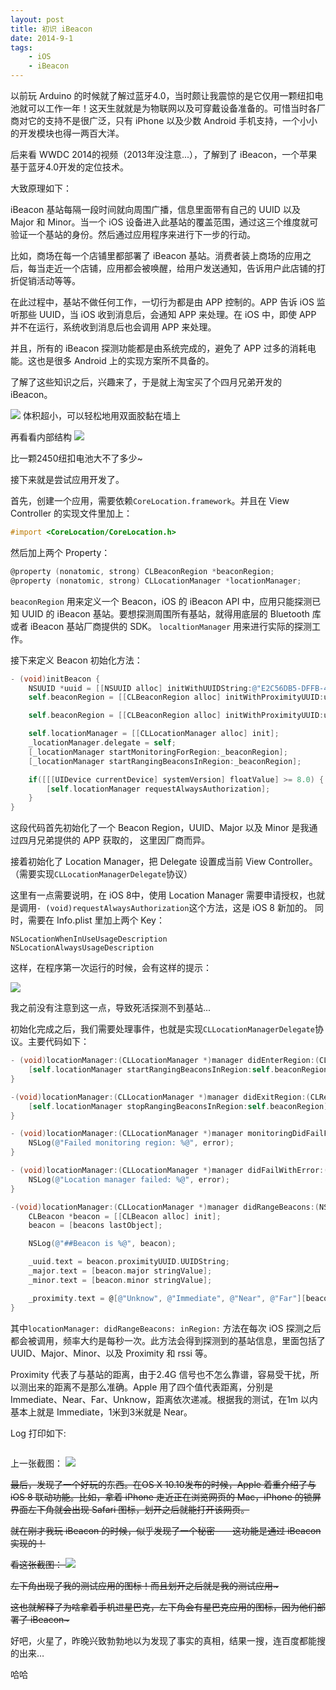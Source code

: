 ```yaml
---
layout: post
title: 初识 iBeacon
date: 2014-9-1
tags:
    - iOS
    - iBeacon
---
```



以前玩 Arduino 的时候就了解过蓝牙4.0，当时颇让我震惊的是它仅用一颗纽扣电池就可以工作一年！这天生就就是为物联网以及可穿戴设备准备的。可惜当时各厂商对它的支持不是很广泛，只有 iPhone 以及少数 Android 手机支持，一个小小的开发模块也得一两百大洋。

后来看 WWDC 2014的视频（2013年没注意...），了解到了 iBeacon，一个苹果基于蓝牙4.0开发的定位技术。

大致原理如下：

iBeacon 基站每隔一段时间就向周围广播，信息里面带有自己的 UUID 以及 Major 和 Minor。当一个 iOS 设备进入此基站的覆盖范围，通过这三个维度就可验证一个基站的身份。然后通过应用程序来进行下一步的行动。

比如，商场在每一个店铺里都部署了 iBeacon 基站。消费者装上商场的应用之后，每当走近一个店铺，应用都会被唤醒，给用户发送通知，告诉用户此店铺的打折促销活动等等。

在此过程中，基站不做任何工作，一切行为都是由 APP 控制的。APP 告诉 iOS 监听那些 UUID，当 iOS 收到消息后，会通知 APP 来处理。在 iOS 中，即使 APP 并不在运行，系统收到消息后也会调用 APP 来处理。

并且，所有的 iBeacon 探测功能都是由系统完成的，避免了 APP 过多的消耗电能。这也是很多 Android 上的实现方案所不具备的。

了解了这些知识之后，兴趣来了，于是就上淘宝买了个四月兄弟开发的 iBeacon。

![](https://z_blog.oss-cn-hangzhou.aliyuncs.com/blog/IMG_0791.JPG?x-oss-process=style/jpg)
体积超小，可以轻松地用双面胶黏在墙上

再看看内部结构
![](https://z_blog.oss-cn-hangzhou.aliyuncs.com/blog/IMG_0793.JPG?x-oss-process=style/jpg)

比一颗2450纽扣电池大不了多少~

接下来就是尝试应用开发了。

首先，创建一个应用，需要依赖`CoreLocation.framework`。并且在 View Controller 的实现文件里加上：

```objective-c
#import <CoreLocation/CoreLocation.h>
```

然后加上两个 Property：

```objective-c
@property (nonatomic, strong) CLBeaconRegion *beaconRegion;
@property (nonatomic, strong) CLLocationManager *locationManager;
```

`beaconRegion` 用来定义一个 Beacon，iOS 的 iBeacon API 中，应用只能探测已知 UUID 的 iBeacon 基站。要想探测周围所有基站，就得用底层的 Bluetooth 库或者 iBeacon 基站厂商提供的 SDK。
`localtionManager` 用来进行实际的探测工作。

接下来定义 Beacon 初始化方法：

```objective-c
- (void)initBeacon {
    NSUUID *uuid = [[NSUUID alloc] initWithUUIDString:@"E2C56DB5-DFFB-48D2-B060-D0F5A71096E0"];
    self.beaconRegion = [[CLBeaconRegion alloc] initWithProximityUUID:uuid identifier:@"E2C56DB5-DFFB-48D2-B060-D0F5A71096E0"];

    self.beaconRegion = [[CLBeaconRegion alloc] initWithProximityUUID:uuid major:0 minor:0 identifier:@"im.zorro.ibeacon"];

    self.locationManager = [[CLLocationManager alloc] init];
    _locationManager.delegate = self;
    [_locationManager startMonitoringForRegion:_beaconRegion];
    [_locationManager startRangingBeaconsInRegion:_beaconRegion];

    if([[[UIDevice currentDevice] systemVersion] floatValue] >= 8.0) {
        [self.locationManager requestAlwaysAuthorization];
    }
}

```

这段代码首先初始化了一个 Beacon Region，UUID、Major 以及 Minor 是我通过四月兄弟提供的 APP 获取的， 这里因厂商而异。

接着初始化了 Location Manager，把 Delegate 设置成当前 View Controller。（需要实现`CLLocationManagerDelegate`协议）

这里有一点需要说明，在 iOS 8中，使用 Location Manager 需要申请授权，也就是调用`- (void)requestAlwaysAuthorization`这个方法，这是 iOS 8 新加的。
同时，需要在 Info.plist 里加上两个 Key：

```
NSLocationWhenInUseUsageDescription
NSLocationAlwaysUsageDescription
```

这样，在程序第一次运行的时候，会有这样的提示：

![](https://z_blog.oss-cn-hangzhou.aliyuncs.com/blog/IMG_0795.PNG?x-oss-process=style/jpg)

我之前没有注意到这一点，导致死活探测不到基站...

初始化完成之后，我们需要处理事件，也就是实现`CLLocationManagerDelegate`协议。主要代码如下：

```objective-c
- (void)locationManager:(CLLocationManager *)manager didEnterRegion:(CLRegion *)region {
    [self.locationManager startRangingBeaconsInRegion:self.beaconRegion];
}

-(void)locationManager:(CLLocationManager *)manager didExitRegion:(CLRegion *)region {
    [self.locationManager stopRangingBeaconsInRegion:self.beaconRegion];
}

- (void)locationManager:(CLLocationManager *)manager monitoringDidFailForRegion:(CLRegion *)region withError:(NSError *)error {
    NSLog(@"Failed monitoring region: %@", error);
}

- (void)locationManager:(CLLocationManager *)manager didFailWithError:(NSError *)error {
    NSLog(@"Location manager failed: %@", error);
}

-(void)locationManager:(CLLocationManager *)manager didRangeBeacons:(NSArray *)beacons inRegion:(CLBeaconRegion *)region {
    CLBeacon *beacon = [[CLBeacon alloc] init];
    beacon = [beacons lastObject];

    NSLog(@"##Beacon is %@", beacon);

    _uuid.text = beacon.proximityUUID.UUIDString;
    _major.text = [beacon.major stringValue];
    _minor.text = [beacon.minor stringValue];

    _proximity.text = @[@"Unknow", @"Immediate", @"Near", @"Far"][beacon.proximity];
}

```

其中`locationManager: didRangeBeacons: inRegion:` 方法在每次 iOS 探测之后都会被调用，频率大约是每秒一次。此方法会得到探测到的基站信息，里面包括了 UUID、Major、Minor、以及 Proximity 和 rssi 等。

Proximity 代表了与基站的距离，由于2.4G 信号也不怎么靠谱，容易受干扰，所以测出来的距离不是那么准确。Apple 用了四个值代表距离，分别是 Immediate、Near、Far、Unknow，距离依次递减。根据我的测试，在1m 以内基本上就是 Immediate，1米到3米就是 Near。

Log 打印如下:
```##Beacon is CLBeacon (uuid:<__NSConcreteUUID 0x15595ac0> E2C56DB5-DFFB-48D2-B060-D0F5A71096E0, major:0, minor:0, proximity:1 +/- 0.26m, rssi:-47)
```

上一张截图：
![](https://z_blog.oss-cn-hangzhou.aliyuncs.com/blog/IMG_0794.PNG?x-oss-process=style/jpg)

<s>最后，发现了一个好玩的东西。在OS X 10.10发布的时候，Apple 着重介绍了与 iOS 8 联动功能。比如，拿着 iPhone 走近正在浏览网页的 Mac，iPhone 的锁屏界面左下角就会出现 Safari 图标，划开之后就能打开该网页。

就在刚才我玩 iBeacon 的时候，似乎发现了一个秘密——这功能是通过 iBeacon 实现的！

看这张截图：
![](https://z_blog.oss-cn-hangzhou.aliyuncs.com/blog/IMG_0796.PNG?x-oss-process=style/jpg)

左下角出现了我的测试应用的图标！而且划开之后就是我的测试应用~

这也就解释了为啥拿着手机进星巴克，左下角会有星巴克应用的图标，因为他们部署了 iBeacon~</s>

好吧，火星了，昨晚兴致勃勃地以为发现了事实的真相，结果一搜，连百度都能搜的出来…

哈哈